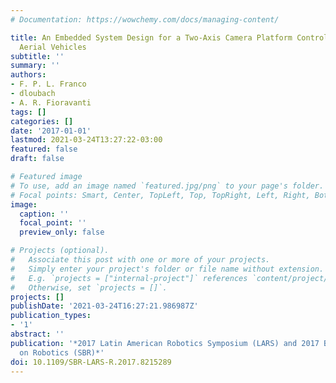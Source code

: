 ```yaml
---
# Documentation: https://wowchemy.com/docs/managing-content/

title: An Embedded System Design for a Two-Axis Camera Platform Control used in Unmanned
  Aerial Vehicles
subtitle: ''
summary: ''
authors:
- F. P. L. Franco
- dloubach
- A. R. Fioravanti
tags: []
categories: []
date: '2017-01-01'
lastmod: 2021-03-24T13:27:22-03:00
featured: false
draft: false

# Featured image
# To use, add an image named `featured.jpg/png` to your page's folder.
# Focal points: Smart, Center, TopLeft, Top, TopRight, Left, Right, BottomLeft, Bottom, BottomRight.
image:
  caption: ''
  focal_point: ''
  preview_only: false

# Projects (optional).
#   Associate this post with one or more of your projects.
#   Simply enter your project's folder or file name without extension.
#   E.g. `projects = ["internal-project"]` references `content/project/deep-learning/index.md`.
#   Otherwise, set `projects = []`.
projects: []
publishDate: '2021-03-24T16:27:21.986987Z'
publication_types:
- '1'
abstract: ''
publication: '*2017 Latin American Robotics Symposium (LARS) and 2017 Brazilian Symposium
  on Robotics (SBR)*'
doi: 10.1109/SBR-LARS-R.2017.8215289
---
```

